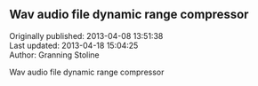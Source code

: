 ## Wav audio file dynamic range compressor  
Originally published: 2013-04-08 13:51:38  
Last updated: 2013-04-18 15:04:25  
Author: Granning Stoline  
  
Wav audio file dynamic range compressor